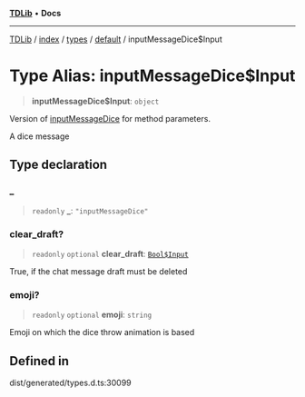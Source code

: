 [**TDLib**](../../../../../../README.md) • **Docs**

***

[TDLib](../../../../../../modules.md) / [index](../../../../../README.md) / [types](../../../README.md) / [default](../README.md) / inputMessageDice$Input

# Type Alias: inputMessageDice$Input

> **inputMessageDice$Input**: `object`

Version of [inputMessageDice](inputMessageDice.md) for method parameters.

A dice message

## Type declaration

### \_

> `readonly` **\_**: `"inputMessageDice"`

### clear\_draft?

> `readonly` `optional` **clear\_draft**: [`Bool$Input`](Bool$Input.md)

True, if the chat message draft must be deleted

### emoji?

> `readonly` `optional` **emoji**: `string`

Emoji on which the dice throw animation is based

## Defined in

dist/generated/types.d.ts:30099
